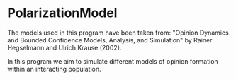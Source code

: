 # PolarizationModel

The models used in this program have been taken from: "Opinion Dynamics and
Bounded Confidence Models, Analysis, and Simulation" by Rainer Hegselmann 
and Ulrich Krause (2002).

In this program we aim to simulate different models of opinion formation 
within an interacting population. 